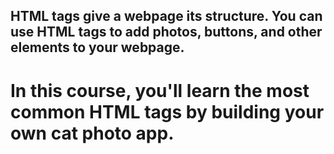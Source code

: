 ## HTML tags give a webpage its structure. You can use HTML tags to add photos, buttons, and other elements to your webpage.

# In this course, you'll learn the most common HTML tags by building your own cat photo app.
